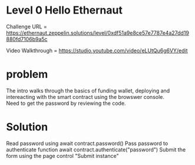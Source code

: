 # Level 0  Hello Ethernaut

Challenge URL = https://ethernaut.zeppelin.solutions/level/0xdf51a9e8ce57e7787e4a27dd19880fd7106b9a5c

Video Walkthrough = https://studio.youtube.com/video/eLUtQu6g6VY/edit

# problem

The intro walks through the basics of funding wallet, deploying and intereacting with the smart contract using the browswer console.  
Need to get the password by reviewing the code.  

# Solution
Read password using await contract.password()
Pass password to authenticate function await contract.authenticate("password")
Submit the form using the page control "Submit instance"

